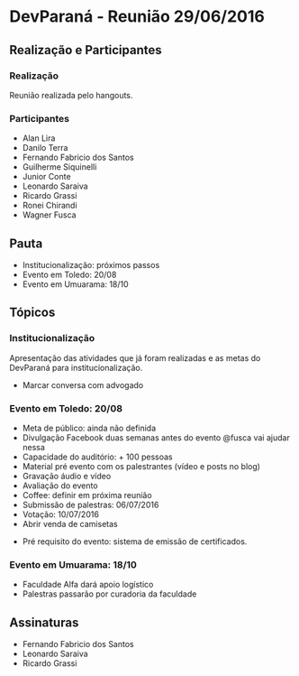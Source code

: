 # DevParaná - Reunião 29/06/2016

## Realização e Participantes
### Realização
Reunião realizada pelo hangouts.

### Participantes
- Alan Lira
- Danilo Terra
- Fernando Fabricio dos Santos
- Guilherme Siquinelli
- Junior Conte
- Leonardo Saraiva
- Ricardo Grassi
- Ronei Chirandi
- Wagner Fusca

## Pauta
- Institucionalização: próximos passos
- Evento em Toledo: 20/08
- Evento em Umuarama: 18/10

## Tópicos
### Institucionalização

Apresentação das atividades que já foram realizadas e as metas do DevParaná para institucionalização.

- Marcar conversa com advogado

### Evento em Toledo: 20/08

- Meta de público: ainda não definida
- Divulgação Facebook duas semanas antes do evento @fusca vai ajudar nessa
- Capacidade do auditório: + 100 pessoas
- Material pré evento com os palestrantes (vídeo e posts no blog)
- Gravação áudio e vídeo
- Avaliação do evento
- Coffee: definir em próxima reunião
- Submissão de palestras: 06/07/2016
- Votação: 10/07/2016
- Abrir venda de camisetas

* Pré requisito do evento: sistema de emissão de certificados.

### Evento em Umuarama: 18/10

- Faculdade Alfa dará apoio logístico
- Palestras passarão por curadoria da faculdade

## Assinaturas
- Fernando Fabricio dos Santos
- Leonardo Saraiva
- Ricardo Grassi
